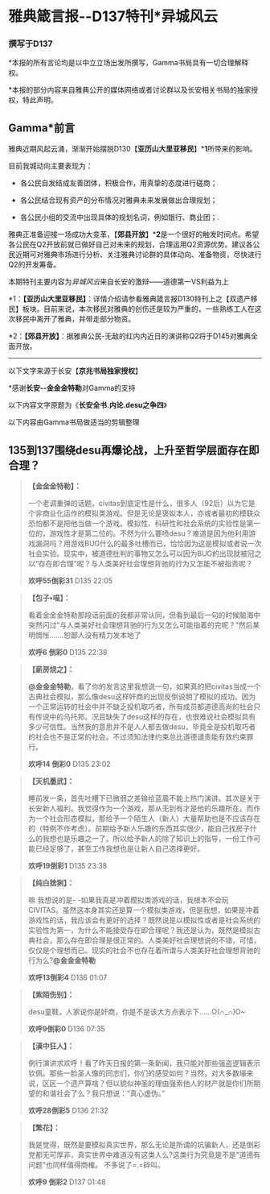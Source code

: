 # 雅典箴言报--D137特刊*异城风云 
### 撰写于D137

*本报的所有言论均是以中立立场出发所撰写，Gamma书局具有一切合理解释权。 

*本报的部分内容来自雅典公开的媒体网络或者讨论群以及长安相关书局的独家授权，特此声明。


## Gamma*前言 

雅典近期风起云涌，渐渐开始摆脱D130【**亚历山大里亚移民**】***1**所带来的影响。

目前我城动向主要表现为： 

- 各公民自发结成友善团体，积极合作，用真挚的态度进行磋商； 

- 各公民结合现有资产的分布情况对雅典未来发展做出合理规划； 

- 各公民小组的交流中出现具体的规划名词，例如银行、商业团；. 

雅典正准备迎接一场成功大变革，【**郊县开放**】***2**是一个很好的触发时间点。希望各公民在Q2开放前就已做好自己对未来的规划，合理运用Q2资源优势。建议各公民近期可对雅典市场进行分析、关注雅典讨论群的具体动向、准备物资，尽快进行Q2的开发筹备。

本期特刊主要内容为*异城风云*来自长安的激辩——道德第一VS利益为上

*1：**【亚历山大里亚移民】**：详情介绍请参看雅典箴言报D130特刊上之【双遗产移民】板块。目前来说，本次移民对雅典的创伤还是较为严重的，一些熟练工人在这次移民中离开了雅典，并带走部分物资。 

*2：**【郊县开放】**：据雅典公民-无敌的红内内近日的演讲称Q2将于D145对雅典全面开放。


*** ****

以下文字来源于长安【**京兆书局独家授权**】

*感谢**长安--金金金特勒**对Gamma的支持 

以下内容文字原题为《**长安全书.内论.desu之争四**》

以下内容由Gamma书局做适当的剪辑整理


## 135到137围绕desu再爆论战，上升至哲学层面存在即合理？

> **【金金金特勒】：**
>
>一个老调重弹的话题，civitas到底定性是什么，很多人（92后）以为它是个非商业化运作的模拟类游戏。但是无论是褒姒本人，亦或者最初的模联众恐怕都不是把他当做一个游戏。模拟性、科研性和社会系统的实验性是第一位的，游戏性才是第二位的。不然为什么要喷desu？难道是因为他利用游戏漏洞吗？用游戏BUG什么的最多吐槽而已，恰恰因为这是模拟或者说一次社会实验。现实中，被道德批判的事物又怎么可以因为BUG的出现就被冠之以“存在即合理”呢？与人类美好社会理想背驰的行为又怎能不被指责呢？
>
>**欢呼55倒彩31** D135 22:05 

>**【包子•喵】：**
>
>看着金金金特勒那段话前面的我都非常认同，但看到最后一句的时候脑海中突然闪过“与人类美好社会理想背驰的行为又怎么可能指着的完呢？”然后某明惆怅.......恕鄙人没有精力发本地了 
>
>**欢呼6 倒彩0** D135 22:38 

>**【薪房烧之】：**
>
>**@金金金特勒**，看了你的发言这里我想说一句，如果真的把civitas当成一个古典社会模拟，那么像desu这样奸商的出现反倒说明了模拟的成功。因为一个正常运转的社会中并不缺乏投机取巧者，所有成员都道德高尚的社会只有传说中的乌托邦。况且缺失了desu这样的存在，也很难说社会模拟具有多少可信性。当然我的意思并不是人人都去做desu，毕竟全是投机取巧者的社会也不是正常的社会。不过须知法律约束总比道德谴责能有效约束罪行。 
>
>**欢呼14 倒彩0** D135 23:02 

>**【天机墨武】：**
>
>睡前发一条，首先吐槽下已微弱之差输给蓝晨不能上热门演讲。其次是关于长安新人福利。我觉得作为一个游戏，那从无到有才是他的乐趣所在。而作为一个社会形态模拟，那给予一个陌生人（新人）大量帮助也是不应该存在的（特例不作考虑）。前期给予新人乐趣的东西其实很少，能自己找房子什么的我想也是乐趣之一了。所以给予新人的除了知识上的指导，一份工作可能已经足够了，甚至工作我想也是让新人自己选择更好。
>
>**欢呼19倒彩1** D135 23:38 

>**【纯白猞猁】：**
>
>嘛 我想说的是- -如果我真是冲着模拟类游戏的话，我根本不会玩CIVITAS。虽然这本身其实还是算一个模拟类游戏，但是我想，如果是冲着游戏性的话，我应该会有更好的选择？既然说是以模拟性或者是社会系统的实验性为第一，为什么不能接受存在即合理呢？我还是认为，既然是模拟古典社会，那么存在即合理是很正常的。人类美好社会理想说的不错，可惜，仅仅是个理想而已。现实的社会不也存在着所谓与人类美好社会理想背驰的行为么?**@金金金特勒**
>
>**欢呼13倒彩4** D136 01:07 

>**【紫陌伤别】：**
>
>desu童鞋，人家说你是奸商，你是不是该大方点表示下......O(∩_∩)O~ 
>
>**欢呼9倒彩0** D136 07:35 

>**【滇中狂人】：**
>
>例行演讲求欢呼！看了昨天日报的第一条新闻，我只能对那些强盗逻辑表示钦佩。那些一脸圣人像的同志们，你们的感受如何？当然，对大多数壕来说，区区一个遗产算啥？但以貌似神圣的理由强索他人的财产就是你们所期望的和谐社会了么？我只想说：“真心虚伪。” 
>
>**欢呼28倒彩5** D136 21:32 

>**【繁花】：**
>
>我是觉得，既然是要模拟真实世界，那么无论是所谓的坑骗新人，还是倒彩党都无可厚非，真实世界中难道没有这类人么?这类行为究竟是不是"道德有问题"也同样值得商榷。 不多说了=.=碎叫。
>
>**欢呼9 倒彩2** D137 01:48

